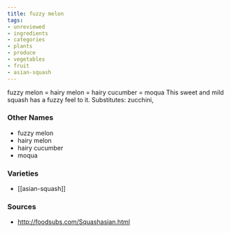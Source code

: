```yaml
---
title: fuzzy melon
tags:
- unreviewed
- ingredients
- categories
- plants
- produce
- vegetables
- fruit
- asian-squash
---
```

fuzzy melon = hairy melon = hairy cucumber = moqua This sweet and mild squash has a fuzzy feel to it. Substitutes: zucchini,

### Other Names

* fuzzy melon
* hairy melon
* hairy cucumber
* moqua

### Varieties

* [[asian-squash]]

### Sources
* http://foodsubs.com/Squashasian.html
